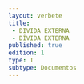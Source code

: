 ```yaml
---
layout: verbete
title:
 - DIVIDA EXTERNA
 - DÍVIDA EXTERNA
published: true
edition: 1  
type: T
subtype: Documentos
---
```


